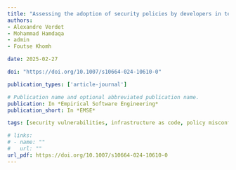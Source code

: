 ```yaml
---
title: "Assessing the adoption of security policies by developers in terraform across different cloud providers"
authors:
- Alexandre Verdet
- Mohammad Hamdaqa
- admin
- Foutse Khomh

date: 2025-02-27

doi: "https://doi.org/10.1007/s10664-024-10610-0"

publication_types: ['article-journal']

# Publication name and optional abbreviated publication name.
publication: In *Empirical Software Engineering*
publication_short: In *EMSE*

tags: [security vulnerabilities, infrastructure as code, policy misconfiguration]

# links:
# - name: ""
#   url: ""
url_pdf: https://doi.org/10.1007/s10664-024-10610-0
---
```

